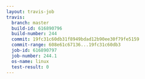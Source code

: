```yaml
---
layout: travis-job
travis:
  branch: master
  build-id: 616890796
  build-number: 244
  commit: 19fc31c60db31f8949bdad12b90ee30f79fe5159
  commit-range: 608e61c67136...19fc31c60db3
  job-id: 616890797
  job-number: 244.1
  os-name: linux
  test-result: 0
---
```

